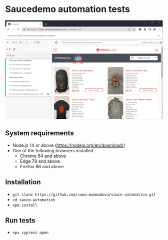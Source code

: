 #  Saucedemo automation tests

![screenshot](screenshot.png)

## System requirements
- Node.js 14 or above (https://nodejs.org/en/download/)
- One of the following browsers installed
    - Chrome 64 and above
    - Edge 79 and above
    - Firefox 86 and above
    
## Installation
- `git clone https://github.com/sama-mammadova/sauce-automation.git`
- `cd sauce-automation`
- `npm install`

## Run tests
- `npx cypress open`
